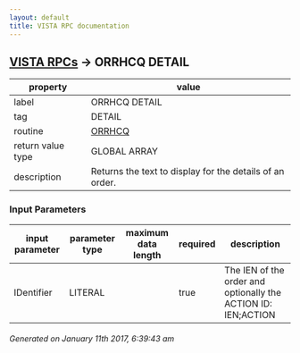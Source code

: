 ```yaml
---
layout: default
title: VISTA RPC documentation
---
```




## [VISTA RPCs](TableOfContent.md) &#8594; ORRHCQ DETAIL 

 property | value 
--- | --- 
 label | ORRHCQ DETAIL
 tag | DETAIL
 routine | [ORRHCQ](http://code.osehra.org/dox/Routine_ORRHCQ_source.html)
 return value type | GLOBAL ARRAY
 description | Returns the text to display for the details of an order.

### Input Parameters

| input parameter | parameter type | maximum data length | required | description | 
| --- | --- | --- | --- | --- | 
| IDentifier | LITERAL |  | true | The IEN of the order and optionally the ACTION ID:  IEN;ACTION | 




 ###### Generated on January 11th 2017, 6:39:43 am